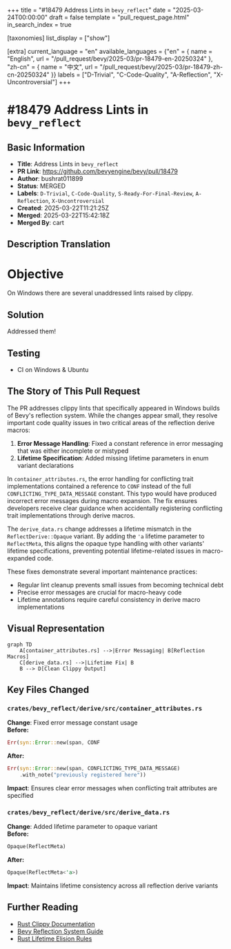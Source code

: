 +++
title = "#18479 Address Lints in `bevy_reflect`"
date = "2025-03-24T00:00:00"
draft = false
template = "pull_request_page.html"
in_search_index = true

[taxonomies]
list_display = ["show"]

[extra]
current_language = "en"
available_languages = {"en" = { name = "English", url = "/pull_request/bevy/2025-03/pr-18479-en-20250324" }, "zh-cn" = { name = "中文", url = "/pull_request/bevy/2025-03/pr-18479-zh-cn-20250324" }}
labels = ["D-Trivial", "C-Code-Quality", "A-Reflection", "X-Uncontroversial"]
+++

# #18479 Address Lints in `bevy_reflect`

## Basic Information
- **Title**: Address Lints in `bevy_reflect`
- **PR Link**: https://github.com/bevyengine/bevy/pull/18479
- **Author**: bushrat011899
- **Status**: MERGED
- **Labels**: `D-Trivial`, `C-Code-Quality`, `S-Ready-For-Final-Review`, `A-Reflection`, `X-Uncontroversial`
- **Created**: 2025-03-22T11:21:25Z
- **Merged**: 2025-03-22T15:42:18Z
- **Merged By**: cart

## Description Translation
# Objective

On Windows there are several unaddressed lints raised by clippy.

## Solution

Addressed them!

## Testing

- CI on Windows & Ubuntu

## The Story of This Pull Request

The PR addresses clippy lints that specifically appeared in Windows builds of Bevy's reflection system. While the changes appear small, they resolve important code quality issues in two critical areas of the reflection derive macros:

1. **Error Message Handling**: Fixed a constant reference in error messaging that was either incomplete or mistyped
2. **Lifetime Specification**: Added missing lifetime parameters in enum variant declarations

In `container_attributes.rs`, the error handling for conflicting trait implementations contained a reference to `CONF` instead of the full `CONFLICTING_TYPE_DATA_MESSAGE` constant. This typo would have produced incorrect error messages during macro expansion. The fix ensures developers receive clear guidance when accidentally registering conflicting trait implementations through derive macros.

The `derive_data.rs` change addresses a lifetime mismatch in the `ReflectDerive::Opaque` variant. By adding the `'a` lifetime parameter to `ReflectMeta`, this aligns the opaque type handling with other variants' lifetime specifications, preventing potential lifetime-related issues in macro-expanded code.

These fixes demonstrate several important maintenance practices:
- Regular lint cleanup prevents small issues from becoming technical debt
- Precise error messages are crucial for macro-heavy code
- Lifetime annotations require careful consistency in derive macro implementations

## Visual Representation

```mermaid
graph TD
    A[container_attributes.rs] -->|Error Messaging| B[Reflection Macros]
    C[derive_data.rs] -->|Lifetime Fix| B
    B --> D[Clean Clippy Output]
```

## Key Files Changed

### `crates/bevy_reflect/derive/src/container_attributes.rs`
**Change**: Fixed error message constant usage  
**Before:**
```rust
Err(syn::Error::new(span, CONF
```
**After:**
```rust
Err(syn::Error::new(span, CONFLICTING_TYPE_DATA_MESSAGE)
    .with_note("previously registered here"))
```
**Impact**: Ensures clear error messages when conflicting trait attributes are specified

### `crates/bevy_reflect/derive/src/derive_data.rs`
**Change**: Added lifetime parameter to opaque variant  
**Before:**
```rust
Opaque(ReflectMeta)
```
**After:**
```rust
Opaque(ReflectMeta<'a>)
```
**Impact**: Maintains lifetime consistency across all reflection derive variants

## Further Reading
- [Rust Clippy Documentation](https://doc.rust-lang.org/clippy/)
- [Bevy Reflection System Guide](https://bevyengine.org/learn/book/reflection/)
- [Rust Lifetime Elision Rules](https://doc.rust-lang.org/nomicon/lifetime-elision.html)